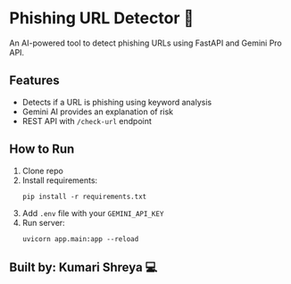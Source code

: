 # Phishing URL Detector 🔐

An AI-powered tool to detect phishing URLs using FastAPI and Gemini Pro API.

## Features
- Detects if a URL is phishing using keyword analysis
- Gemini AI provides an explanation of risk
- REST API with `/check-url` endpoint

## How to Run
1. Clone repo
2. Install requirements:
   ```
   pip install -r requirements.txt
   ```
3. Add `.env` file with your `GEMINI_API_KEY`
4. Run server:
   ```
   uvicorn app.main:app --reload
   ```

## Built by: Kumari Shreya 💻
